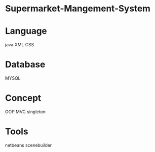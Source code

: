 # Supermarket-Mangement-System

# Language
java
XML
CSS

# Database
MYSQL

# Concept
OOP
MVC
singleton

# Tools
netbeans
scenebuilder
